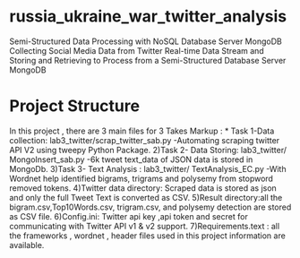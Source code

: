 # russia_ukraine_war_twitter_analysis
Semi-Structured Data Processing with NoSQL Database Server MongoDB
Collecting Social Media Data from Twitter Real-time Data Stream and Storing and Retrieving to Process from a Semi-Structured Database Server MongoDB

# Project Structure
In this project , there are 3 main files for 3 Takes
Markup : * Task 1-Data collection: lab3_twitter/scrap_twitter_sab.py
        -Automating scraping twitter API V2 using tweepy Python Package.
2)Task 2- Data Storing: lab3_twitter/ MongoInsert_sab.py
        -6k tweet text_data of JSON data is stored in MongoDb.
3)Task 3- Text Analysis : lab3_twitter/ TextAnalysis_EC.py
        -With Wordnet help identified bigrams, trigrams and polysemy from stopword removed tokens.
4)Twitter data directory: Scraped data is stored as json and only the full Tweet Text is converted as CSV.
5)Result directory:all the bigram.csv,Top10Words.csv, trigram.csv, and polysemy detection are stored
as CSV file.
6)Config.ini: Twitter api key ,api token and secret for communicating with Twitter API v1 & v2 support.
7)Requirements.text : all the frameworks , wordnet , header files used in this project information are
available.
